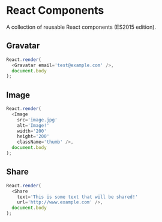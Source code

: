 React Components
================

A collection of reusable React components (ES2015 edition).

Gravatar
--------

```javascript
React.render(
  <Gravatar email='test@example.com' />,
  document.body
);
```

Image
-----

```javascript
React.render(
  <Image
    src='image.jpg'
    alt='Image!'
    width='200'
    height='200'
    className='thumb' />,
  document.body
);
```

Share
-----

```javascript
React.render(
  <Share
    text='This is some text that will be shared!'
    url='http://www.example.com' />,
  document.body
);
```
